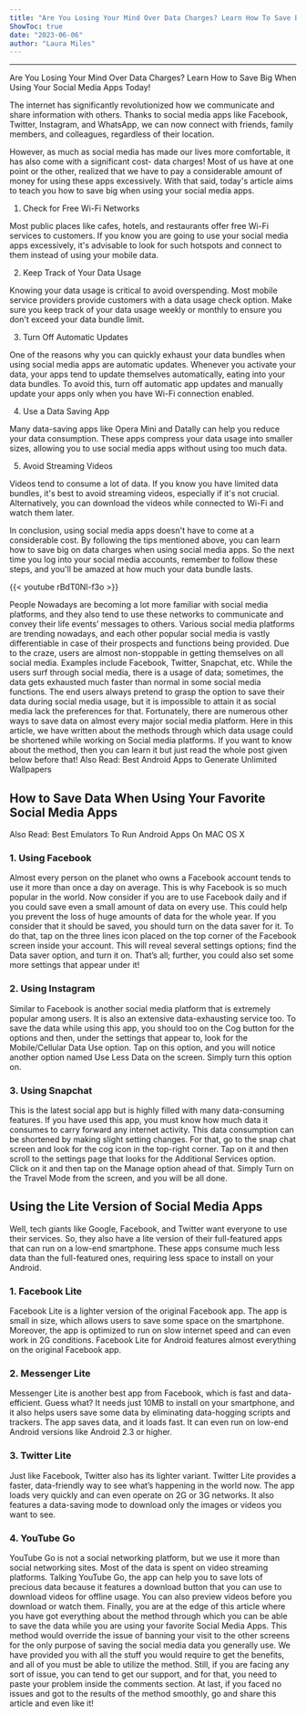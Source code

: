 ```yaml
---
title: "Are You Losing Your Mind Over Data Charges? Learn How To Save Big When Using Your Social Media Apps Today!"
ShowToc: true 
date: "2023-06-06"
author: "Laura Miles"
---
```

*****
Are You Losing Your Mind Over Data Charges? Learn How to Save Big When Using Your Social Media Apps Today!

The internet has significantly revolutionized how we communicate and share information with others. Thanks to social media apps like Facebook, Twitter, Instagram, and WhatsApp, we can now connect with friends, family members, and colleagues, regardless of their location.

However, as much as social media has made our lives more comfortable, it has also come with a significant cost- data charges! Most of us have at one point or the other, realized that we have to pay a considerable amount of money for using these apps excessively. With that said, today's article aims to teach you how to save big when using your social media apps.

1. Check for Free Wi-Fi Networks

Most public places like cafes, hotels, and restaurants offer free Wi-Fi services to customers. If you know you are going to use your social media apps excessively, it's advisable to look for such hotspots and connect to them instead of using your mobile data.

2. Keep Track of Your Data Usage

Knowing your data usage is critical to avoid overspending. Most mobile service providers provide customers with a data usage check option. Make sure you keep track of your data usage weekly or monthly to ensure you don't exceed your data bundle limit.

3. Turn Off Automatic Updates

One of the reasons why you can quickly exhaust your data bundles when using social media apps are automatic updates. Whenever you activate your data, your apps tend to update themselves automatically, eating into your data bundles. To avoid this, turn off automatic app updates and manually update your apps only when you have Wi-Fi connection enabled.

4. Use a Data Saving App

Many data-saving apps like Opera Mini and Datally can help you reduce your data consumption. These apps compress your data usage into smaller sizes, allowing you to use social media apps without using too much data.

5. Avoid Streaming Videos

Videos tend to consume a lot of data. If you know you have limited data bundles, it's best to avoid streaming videos, especially if it's not crucial. Alternatively, you can download the videos while connected to Wi-Fi and watch them later.

In conclusion, using social media apps doesn't have to come at a considerable cost. By following the tips mentioned above, you can learn how to save big on data charges when using social media apps. So the next time you log into your social media accounts, remember to follow these steps, and you'll be amazed at how much your data bundle lasts.

{{< youtube rBdT0Nl-f3o >}} 



People Nowadays are becoming a lot more familiar with social media platforms, and they also tend to use these networks to communicate and convey their life events’ messages to others. Various social media platforms are trending nowadays, and each other popular social media is vastly differentiable in case of their prospects and functions being provided. Due to the craze, users are almost non-stoppable in getting themselves on all social media. Examples include Facebook, Twitter, Snapchat, etc.
While the users surf through social media, there is a usage of data; sometimes, the data gets exhausted much faster than normal in some social media functions. The end users always pretend to grasp the option to save their data during social media usage, but it is impossible to attain it as social media lack the preferences for that. Fortunately, there are numerous other ways to save data on almost every major social media platform. Here in this article, we have written about the methods through which data usage could be shortened while working on Social media platforms. If you want to know about the method, then you can learn it but just read the whole post given below before that!
Also Read: Best Android Apps to Generate Unlimited Wallpapers

 
## How to Save Data When Using Your Favorite Social Media Apps


Also Read: Best Emulators To Run Android Apps On MAC OS X

 
### 1. Using Facebook


Almost every person on the planet who owns a Facebook account tends to use it more than once a day on average. This is why Facebook is so much popular in the world. Now consider if you are to use Facebook daily and if you could save even a small amount of data on every use. This could help you prevent the loss of huge amounts of data for the whole year.
If you consider that it should be saved, you should turn on the data saver for it. To do that, tap on the three lines icon placed on the top corner of the Facebook screen inside your account. This will reveal several settings options; find the Data saver option, and turn it on. That’s all; further, you could also set some more settings that appear under it!


 
### 2. Using Instagram


Similar to Facebook is another social media platform that is extremely popular among users. It is also an extensive data-exhausting service too. To save the data while using this app, you should too on the Cog button for the options and then, under the settings that appear to, look for the Mobile/Cellular Data Use option. Tap on this option, and you will notice another option named Use Less Data on the screen. Simply turn this option on.


 
### 3. Using Snapchat


This is the latest social app but is highly filled with many data-consuming features. If you have used this app, you must know how much data it consumes to carry forward any internet activity. This data consumption can be shortened by making slight setting changes. For that, go to the snap chat screen and look for the cog icon in the top-right corner. Tap on it and then scroll to the settings page that looks for the Additional Services option. Click on it and then tap on the Manage option ahead of that. Simply Turn on the Travel Mode from the screen, and you will be all done.


 
## Using the Lite Version of Social Media Apps


Well, tech giants like Google, Facebook, and Twitter want everyone to use their services. So, they also have a lite version of their full-featured apps that can run on a low-end smartphone. These apps consume much less data than the full-featured ones, requiring less space to install on your Android.

 
### 1. Facebook Lite


Facebook Lite is a lighter version of the original Facebook app. The app is small in size, which allows users to save some space on the smartphone. Moreover, the app is optimized to run on slow internet speed and can even work in 2G conditions. Facebook Lite for Android features almost everything on the original Facebook app.

 
### 2. Messenger Lite


Messenger Lite is another best app from Facebook, which is fast and data-efficient. Guess what? It needs just 10MB to install on your smartphone, and it also helps users save some data by eliminating data-hogging scripts and trackers. The app saves data, and it loads fast. It can even run on low-end Android versions like Android 2.3 or higher.

 
### 3. Twitter Lite


Just like Facebook, Twitter also has its lighter variant. Twitter Lite provides a faster, data-friendly way to see what’s happening in the world now. The app loads very quickly and can even operate on 2G or 3G networks. It also features a data-saving mode to download only the images or videos you want to see.

 
### 4. YouTube Go


YouTube Go is not a social networking platform, but we use it more than social networking sites. Most of the data is spent on video streaming platforms. Talking YouTube Go, the app can help you to save lots of precious data because it features a download button that you can use to download videos for offline usage. You can also preview videos before you download or watch them.
Finally, you are at the edge of this article where you have got everything about the method through which you can be able to save the data while you are using your favorite Social Media Apps. This method would override the issue of banning your visit to the other screens for the only purpose of saving the social media data you generally use. We have provided you with all the stuff you would require to get the benefits, and all of you must be able to utilize the method.
Still, if you are facing any sort of issue, you can tend to get our support, and for that, you need to paste your problem inside the comments section. At last, if you faced no issues and got to the results of the method smoothly, go and share this article and even like it!





